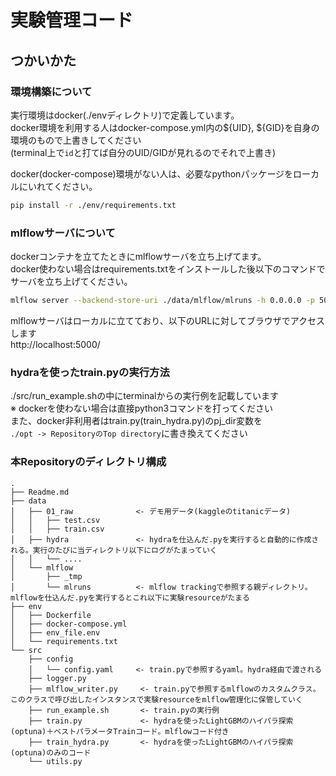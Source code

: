 # 実験管理コード

## つかいかた
### 環境構築について
実行環境はdocker(./envディレクトリ)で定義しています。  
docker環境を利用する人はdocker-compose.yml内の${UID}, ${GID}を自身の環境のもので上書きしてください  
(terminal上で`id`と打てば自分のUID/GIDが見れるのでそれで上書き)  

docker(docker-compose)環境がない人は、必要なpythonパッケージをローカルにいれてください。
``` sh
pip install -r ./env/requirements.txt
```

### mlflowサーバについて
dockerコンテナを立てたときにmlflowサーバを立ち上げてます。  
docker使わない場合はrequirements.txtをインストールした後以下のコマンドでサーバを立ち上げてください。
``` sh
mlflow server --backend-store-uri ./data/mlflow/mlruns -h 0.0.0.0 -p 5000
```
mlflowサーバはローカルに立てており、以下のURLに対してブラウザでアクセスします  
http://localhost:5000/


### hydraを使ったtrain.pyの実行方法
./src/run_example.shの中にterminalからの実行例を記載しています  
※ dockerを使わない場合は直接python3コマンドを打ってください  
また、docker非利用者はtrain.py(train_hydra.py)のpj_dir変数を  
`./opt -> RepositoryのTop directory`に書き換えてください  



### 本Repositoryのディレクトリ構成
```
.
├── Readme.md
├── data
│   ├── 01_raw              <- デモ用データ(kaggleのtitanicデータ)
│   │   ├── test.csv
│   │   ├── train.csv
│   ├── hydra               <- hydraを仕込んだ.pyを実行すると自動的に作成される。実行のたびに当ディレクトリ以下にログがたまっていく
│   │   └── ....
│   └── mlflow
│       ├── _tmp
│       └── mlruns          <- mlflow trackingで参照する親ディレクトリ。mlflowを仕込んだ.pyを実行するとこれ以下に実験resourceがたまる
├── env
│   ├── Dockerfile
│   ├── docker-compose.yml
│   ├── env_file.env
│   └── requirements.txt
└── src
    ├── config
    │   └── config.yaml     <- train.pyで参照するyaml。hydra経由で渡される
    ├── logger.py
    ├── mlflow_writer.py     <- train.pyで参照するmlflowのカスタムクラス。このクラスで呼び出したインスタンスで実験resourceをmlflow管理化に保管していく
    ├── run_example.sh       <- train.pyの実行例
    ├── train.py             <- hydraを使ったLightGBMのハイパラ探索(optuna)＋ベストパラメータTrainコード。mlflowコード付き
    ├── train_hydra.py       <- hydraを使ったLightGBMのハイパラ探索(optuna)のみのコード
    └── utils.py
```
